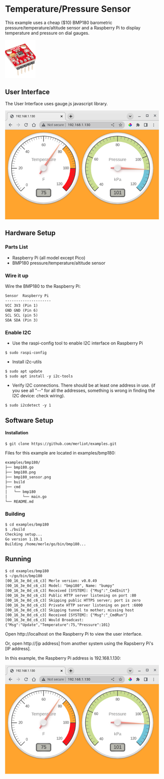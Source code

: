 # Temperature/Pressure Sensor

This example uses a cheap ($10) BMP180 barometric pressure/temperature/altitude sensor and a Raspberry Pi  to display temperature and pressure on dial gauges.

<img src="bmp180_sensor.png" width=100>

## User Interface
The User Interface uses gauge.js javascript library.

![UI](bmp180.png)

## Hardware Setup
### Parts List
* Raspberry Pi (all model except Pico)
* BMP180  pressure/temperature/altitude sensor

### Wire it up
Wire the BMP180 to the Raspberry Pi:

```
Sensor	Raspberry Pi
---------------------
VCC	3V3 (Pin 1)
GND	GND (Pin 6)
SCL	SCL (pin 5)
SDA	SDA (Pin 3)
```

### Enable I2C
* Use the raspi-config tool to enable  I2C interface on Raspberry Pi
```
$ sudo raspi-config
```
* Install i2c-utils
```
$ sudo apt update
$ sudo apt install -y i2c-tools
```
* Verify I2C connections.  There should be at least one address in use.  (if you see all "--" for all the addresses, something is wrong in finding the I2C device: check wiring).
```
$ sudo i2cdetect -y 1
```

## Software Setup

#### Installation
```
$ git clone https://github.com/merliot/examples.git
```

Files for this example are located in examples/bmp180:
```
examples/bmp180/
├── bmp180.go
├── bmp180.png
├── bmp180_sensor.png
├── build
├── cmd
│   └── bmp180
│       └── main.go
└── README.md
```

### Building
```
$ cd examples/bmp180
$ ./build
Checking setup...
Go version 1.19.1
Building /home/merle/go/bin/bmp180...
```

## Running
```
$ cd examples/bmp180
$ ~/go/bin/bmp180
[00_16_3e_0d_c6_c3] Merle version: v0.0.49
[00_16_3e_0d_c6_c3] Model: "bmp180", Name: "bumpy"
[00_16_3e_0d_c6_c3] Received [SYSTEM]: {"Msg":"_CmdInit"}
[00_16_3e_0d_c6_c3] Public HTTP server listening on port :80
[00_16_3e_0d_c6_c3] Skipping public HTTPS server; port is zero
[00_16_3e_0d_c6_c3] Private HTTP server listening on port :6000
[00_16_3e_0d_c6_c3] Skipping tunnel to mother; missing host
[00_16_3e_0d_c6_c3] Received [SYSTEM]: {"Msg":"_CmdRun"}
[00_16_3e_0d_c6_c3] Would Broadcast: {"Msg":"Update","Temperature":75,"Pressure":101}
```

Open http://localhost on the Raspberry Pi to view the user interface.

Or, open http://[ip address] from another system using the Rapsberry Pi's [IP address].

In this example, the Raspberry Pi address is 192.168.1.130:
  
![UI](bmp180.png)
